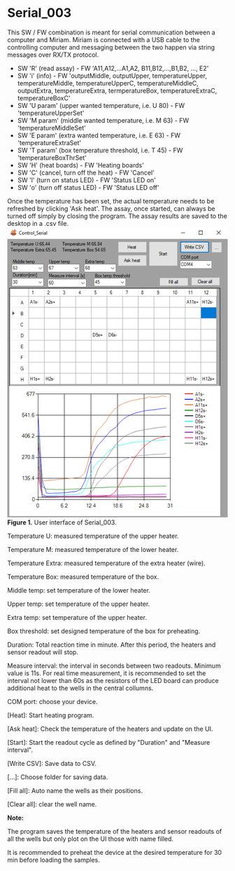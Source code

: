 Serial_003
========

This SW / FW combination is meant for serial communication between a computer and Miriam. Miriam is connected with a USB cable to the controlling computer and messaging between the two happen via string messages over RX/TX protocol.
- SW 'R' (read assay) - FW 'A11,A12,...A1,A2, B11,B12,...,B1,B2, ..., E2'
- SW 'i' (info) - FW 'outputMiddle, outputUpper, temperatureUpper, temperatureMiddle, temperatureUpperC, temperatureMiddleC, outputExtra, temperatureExtra, termperatureBox, temperatureExtraC, temperatureBoxC'
- SW 'U param' (upper wanted temperature, i.e. U 80) - FW 'temperatureUpperSet'
- SW 'M param' (middle wanted temperature, i.e. M 63) - FW 'temperatureMiddleSet'
- SW 'E param' (extra wanted temperature, i.e. E 63) - FW 'temperatureExtraSet'
- SW 'T param' (box temperature threshold, i.e. T 45) - FW 'temperatureBoxThrSet'
- SW 'H' (heat boards) - FW 'Heating boards' 
- SW 'C' (cancel, turn off the heat) - FW 'Cancel'
- SW 'l' (turn on status LED) - FW 'Status LED on'
- SW 'o' (turn off status LED) - FW 'Status LED off'

Once the temperature has been set, the actual temperature needs to be refreshed by clicking 'Ask heat'. The assay, once started, can always be turned off simply by closing the program. The assay results are saved to the desktop in a .csv file.
![screws](soft_ware.png)
**Figure 1.** User interface of Serial_003.

Temperature U: measured temperature of the upper heater.

Temperature M: measured temperature of the lower heater.

Temperature Extra: measured temperature of the extra heater (wire).

Temperature Box: measured temperature of the box.

Middle temp: set temperature of the lower heater.

Upper temp: set temperature of the upper heater.

Extra temp: set temperature of the upper heater.

Box threshold: set designed temperature of the box for preheating.

Duration: Total reaction time in minute. After this period, the heaters and sensor readout will stop.

Measure interval: the interval in seconds between two readouts. Minimum value is 11s. For real time measurement, it is recommended to set the interval not lower than 60s as the resistors of the LED board can produce additional heat to the wells in the central collumns. 

COM port: choose your device.

[Heat]: Start heating program.

[Ask heat]: Check the temperature of the heaters and update on the UI.

[Start]: Start the readout cycle as defined by "Duration" and "Measure interval".

[Write CSV]: Save data to CSV.

[...]: Choose folder for saving data.

[Fill all]: Auto name the wells as their positions.

[Clear all]: clear the well name.

**Note:**

The program saves the temperature of the heaters and sensor readouts of all the wells but only plot on the UI those with name filled.

It is recommended to preheat the device at the desired temperature for 30 min before loading the samples.
